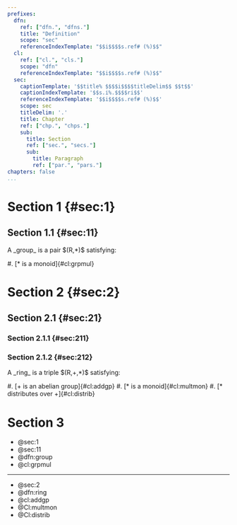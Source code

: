 ```yaml
---
prefixes:
  dfn:
    ref: ["dfn.", "dfns."]
    title: "Definition"
    scope: "sec"
    referenceIndexTemplate: "$$i$$$$s.ref# (%)$$"
  cl:
    ref: ["cl.", "cls."]
    scope: "dfn"
    referenceIndexTemplate: "$$i$$$$s.ref# (%)$$"
  sec:
    captionTemplate: '$$title% $$$$i$$$$titleDelim$$ $$t$$'
    captionIndexTemplate: '$$s.i%.$$$$ri$$'
    referenceIndexTemplate: '$$i$$$$s.ref# (%)$$'
    scope: sec
    titleDelim: '.'
    title: Chapter
    ref: ["chp.", "chps."]
    sub:
      title: Section
      ref: ["sec.", "secs."]
      sub:
        title: Paragraph
        ref: ["par.", "pars."]
chapters: false
...
```


# Section 1 {#sec:1}

## Section 1.1 {#sec:11}

<div id="dfn:group">
A _group_ is a pair $(R,*)$ satisfying:

#. [$*$ is a monoid]{#cl:grpmul}
</div>

# Section 2 {#sec:2}

## Section 2.1 {#sec:21}

### Section 2.1.1 {#sec:211}

### Section 2.1.2 {#sec:212}

<div id="dfn:ring">
A _ring_ is a triple $(R,+,*)$ satisfying:

#. [$+$ is an abelian group]{#cl:addgp}
#. [$*$ is a monoid]{#cl:multmon}
#. [$*$ distributes over $+$]{#cl:distrib}
</div>

# Section 3

- @sec:1
- @sec:11
- @dfn:group
- @cl:grpmul

---

- @sec:2
- @dfn:ring
- @cl:addgp
- @Cl:multmon
- @Cl:distrib
